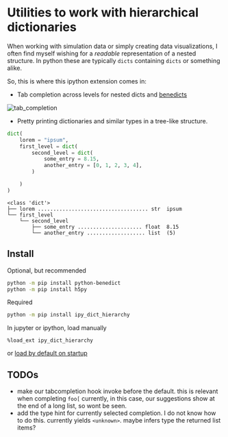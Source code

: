 # Utilities to work with hierarchical dictionaries

When working with simulation data or simply creating data visualizations, I often find myself wishing for a _readable_ representation of a nested structure. In python these are typically `dicts` containing `dicts` or something alike.

So, this is where this ipython extension comes in:

* Tab completion across levels for nested dicts and [benedicts](https://github.com/fabiocaccamo/python-benedict)

![tab_completion](https://media.giphy.com/media/Ry3Zh1jH2fOVg9nbx9/giphy.gif)

* Pretty printing dictionaries and similar types in a tree-like structure.

```python
dict(
    lorem = "ipsum",
    first_level = dict(
        second_level = dict(
            some_entry = 8.15,
            another_entry = [0, 1, 2, 3, 4],
        )

    )
)
```

```
<class 'dict'>
├── lorem .................................... str  ipsum
└── first_level
    └── second_level
        ├── some_entry ..................... float  8.15
        └── another_entry ................... list  (5)
```

## Install

Optional, but recommended
```bash
python -m pip install python-benedict
python -m pip install h5py
```

Required
```bash
python -m pip install ipy_dict_hierarchy
```

In jupyter or ipython, load manually
```ipython
%load_ext ipy_dict_hierarchy
```
or [load by default on startup](https://stackoverflow.com/questions/31872520/ipython-load-extension-automatically-upon-start)

## TODOs

- make our tabcompletion hook invoke before the default. this is relevant when completing `foo[` currently, in this case, our suggestions show at the end of a long list, so wont be seen.
- add the type hint for currently selected completion. I do not know how to do this. currently yields `<unknown>`. maybe infers type the returned list items?
